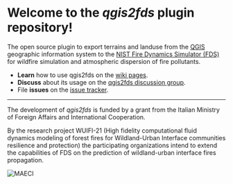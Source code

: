 # Welcome to the *qgis2fds* plugin repository!

The open source plugin to export terrains and landuse from the [QGIS](http://www.qgis.org) geographic information system to the [NIST Fire Dynamics Simulator (FDS)](https://pages.nist.gov/fds-smv/) for wildfire simulation and atmospheric dispersion of fire pollutants.

 * **Learn** how to use qgis2fds on the [wiki pages](https://github.com/firetools/qgis2fds/wiki).
 * **Discuss** about its usage on the [qgis2fds discussion group](https://groups.google.com/g/qgis2fds).
 * File **issues** on the [issue tracker](https://github.com/firetools/qgis2fds/issues). 
 
---

The development of *qgis2fds* is funded by a grant from the Italian Ministry of Foreign Affairs and International Cooperation.

By the research project WUIFI-21 (High fidelity computational fluid dynamics modeling of forest fires for Wildland-Urban Interface communities resilience and protection) the participating organizations intend to extend the capabilities of FDS on the prediction of wildland-urban interface fires propagation.

![MAECI](https://github.com/firetools/qgis2fds/wiki/images/MAECI.png)
